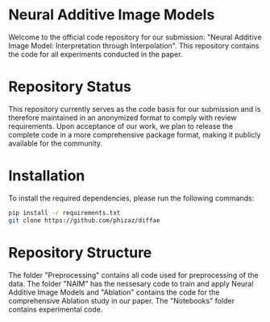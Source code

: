 # Neural Additive Image Models

Welcome to the official code repository for our submission: "Neural Additive Image Model: Interpretation through Interpolation". This repository contains the code for all experiments conducted in the paper.

# Repository Status

This repository currently serves as the code basis for our submission and is therefore maintained in an anonymized format to comply with review requirements. Upon acceptance of our work, we plan to release the complete code in a more comprehensive package format, making it publicly available for the community. 

# Installation

To install the required dependencies, please run the following commands:

```bash
pip install -r requirements.txt
git clone https://github.com/phizaz/diffae
```

# Repository Structure

The folder "Preprocessing" contains all code used for preprocessing of the data. The folder "NAIM" has the nessesary code to train and apply Neural Additive Image Models and "Ablation" contains the code for the comprehensive Ablation study in our paper. The "Notebooks" folder contains experimental code. 
